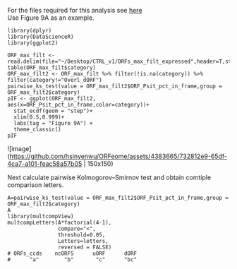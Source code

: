 For the files required for this analysis see [here](https://data.mendeley.com/datasets/89j7snbm2r/draft?a=7b3a1001-2727-4a31-8ae5-784337dcc582)  
Use Figure 9A as an example.  

```
library(dplyr)
library(DataScienceR)
library(ggplot2)

ORF_max_filt <- read.delim(file="~/Desktop/CTRL_v1/ORFs_max_filt_expressed",header=T,stringsAsFactors=F,sep="\t")
table(ORF_max_filt$category)
ORF_max_filt2 <- ORF_max_filt %>% filter(!is.na(category)) %>% filter(category!="Overl_dORF")
pairwise_ks_test(value = ORF_max_filt2$ORF_Psit_pct_in_frame,group = ORF_max_filt2$category)
pIF <- ggplot(ORF_max_filt2, aes(x=ORF_Psit_pct_in_frame,color=category))+
  stat_ecdf(geom = "step")+
  xlim(0.5,0.999)+
  labs(tag = "Figure 9A") +
  theme_classic()
pIF
```
![image](https://github.com/hsinyenwu/ORFeome/assets/4383665/732812e9-65df-4ca7-a101-feac58a57b05 | 150x150)

Next calculate pairwise Kolmogorov–Smirnov test and obtain comtiple comparison letters.  
```
A=pairwise_ks_test(value = ORF_max_filt2$ORF_Psit_pct_in_frame,group = ORF_max_filt2$category)
A
library(multcompView)
multcompLetters(A*factorial(4-1),
                compare="<",
                threshold=0.05,
                Letters=letters,
                reversed = FALSE)
# ORFs_ccds    ncORFS      uORF      dORF 
#      "a"        "b"       "c"      "bc" 
```


